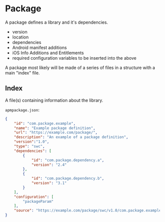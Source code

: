 
# Package


A package defines a library and it's dependencies. 

- version
- location
- dependencies
- Android manifest additions
- iOS Info Additions and Entitlements
- required configuration variables to be inserted into the above


A package most likely will be made of a series of files in a structure with a main "index" file. 



## Index

A file(s) containing information about the library. 


`apmpackage.json`:

```json
{
    "id": "com.package.example",
    "name": "Example package definition",
    "url": "https://example.com/package/",
    "description": "An example of a package definition",
    "version":"1.0",
    "type": "swc",
    "dependencies": [
        { 
            "id": "com.package.dependency.a", 
            "version": "2.4"
        },
        { 
            "id": "com.package.dependency.b", 
            "version": "3.1"
        }
    ],
    "configuration": [
        "packageParam"
    ],
    "source": "https://example.com/package/swc/v1.0/com.package.example.swc"
}
```


